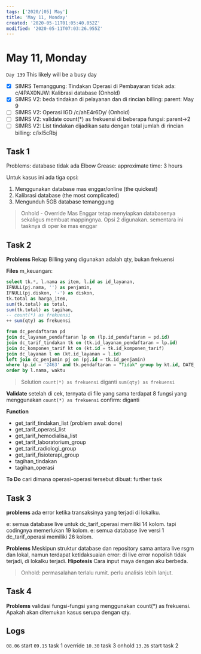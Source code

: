 ```yaml
---
tags: ['2020/[05] May']
title: 'May 11, Monday'
created: '2020-05-11T01:05:40.052Z'
modified: '2020-05-11T07:03:26.955Z'
---
```


# May 11, Monday

`Day 139` This likely will be a busy day

- [x] SIMRS Temanggung: Tindakan Operasi di Pembayaran tidak ada: c/4PAX0NJW: Kalibrasi database (Onhold)
- [x] SIMRS V2: beda tindakan di pelayanan dan di rincian billing: parent: May 9
- [ ] SIMRS V2: Operasi IGD /c/ahE4r6Dy/ (Onhold)
- [ ] SIMRS V2: validate count(*) as frekuensi di beberapa fungsi: parent->2
- [ ] SIMRS V2: List tindakan dijadikan satu dengan total jumlah di rincian billing: c/ixl5cRbj

## Task 1
Problems: database tidak ada
Elbow Grease: approximate time: 3 hours

Untuk kasus ini ada tiga opsi:
1. Menggunakan database mas enggar/online (the quickest)
2. Kalibrasi database (the most complicated)
3. Mengunduh 5GB database temanggung

> Onhold - Override Mas Enggar
  tetap menyiapkan databasenya sekaligus membuat mappingnya. Opsi 2 digunakan. sementara ini tasknya di oper ke mas enggar

## Task 2
**Problems**
Rekap Billing yang digunakan adalah qty, bukan frekuensi

**Files**
m_keuangan:

```sql
select tk.*, l.nama as item, l.id as id_layanan,
IFNULL(pj.nama, '') as penjamin,
IFNULL(pj.diskon, '-') as diskon,
tk.total as harga_item, 
sum(tk.total) as total,
sum(tk.total) as tagihan, 
-- count(*) as frekuensi
++ sum(qty) as frekuensi

from dc_pendaftaran pd 
join dc_layanan_pendaftaran lp on (lp.id_pendaftaran = pd.id)
join dc_tarif_tindakan tk on (tk.id_layanan_pendaftaran = lp.id)
join dc_komponen_tarif kt on (kt.id = tk.id_komponen_tarif)
join dc_layanan l on (kt.id_layanan = l.id) 
left join dc_penjamin pj on (pj.id = tk.id_penjamin)
where lp.id = '2463' and tk.pendaftaran = "Tidak" group by kt.id, DATE_FORMAT(tk.waktu, '%Y-%m-%d %H:%i')
order by l.nama, waktu

```

> Solution
  `count(*) as frekuensi` diganti `sum(qty) as frekuensi`


**Validate**
setelah di cek, ternyata di file yang sama terdapat 8 fungsi yang menggunakan `count(*) as frekuensi`
confirm: diganti

**Function**
- get_tarif_tindakan_list (problem awal: done)
- get_tarif_operasi_list
- get_tarif_hemodialisa_list
- get_tarif_laboratorium_group
- get_tarif_radiologi_group
- get_tarif_fisioterapi_group
- tagihan_tindakan
- tagihan_operasi

**To Do**
cari dimana operasi-operasi tersebut dibuat: further task


## Task 3
**problems**
ada error ketika transaksinya yang terjadi di lokalku.

e: semua database live untuk dc_tarif_operasi memiliki 14 kolom. tapi codingnya memerlukan 19 kolom.
e: semua database live versi 1 dc_tarif_operasi memiliki 26 kolom.

**Problems**
Meskipun struktur database dan repository sama antara live rsgm dan lokal, namun terdapat ketidaksuaian error: di live error nopolish tidak terjadi, di lokalku terjadi. 
**Hipotesis**
Cara input maya dengan aku berbeda.

> Onhold: permasalahan terlalu rumit. perlu analisis lebih lanjut.

## Task 4
**Problems** 
validasi fungsi-fungsi yang menggunakan count(*) as frekuensi. Apakah akan ditemukan kasus serupa dengan qty.


## Logs
`08.06` start
`09.15` task 1 override
`10.30` task 3 onhold
`13.26` start task 2
